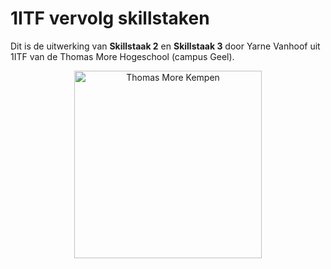 # 1ITF vervolg skillstaken 
Dit is de uitwerking van **Skillstaak 2** en **Skillstaak 3** door Yarne Vanhoof uit 1ITF van de Thomas More Hogeschool (campus Geel).

<p align="center">
    <img src="https://www.thomasmore.be/themes/wundertheme/logo.svg" alt="Thomas More Kempen" width="300" />
</p>

